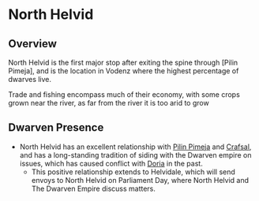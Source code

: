 # North Helvid

## Overview

North Helvid is the first major stop after exiting the spine through [Pilin Pimeja], and is the location in Vodenz where the highest percentage of dwarves live.

Trade and fishing encompass much of their economy, with some crops grown near the river, as far from the river it is too arid to grow

## Dwarven Presence

- North Helvid has an excellent relationship with [Pilin Pimeja](../independant/pilin-pimeja.md) and [Crafsal](../independant/crafsal.md), and has a long-standing tradition of siding with the Dwarven empire on issues, which has caused conflict with [Doria](README.md) in the past.  
  - This positive relationship extends to Helvidale, which will send envoys to North Helvid on Parliament Day, where North Helvid and The Dwarven Empire discuss matters.
